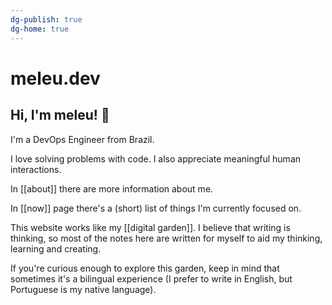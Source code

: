 ```yaml
---
dg-publish: true
dg-home: true
---
```

# meleu.dev

## Hi, I'm meleu! 👋

I'm a DevOps Engineer from Brazil.

I love solving problems with code. I also appreciate meaningful human interactions.

In [[about]] there are more information about me.

In [[now]] page there's a (short) list of things I'm currently focused on.

This website works like my [[digital garden]]. I believe that writing is thinking, so most of the notes here are written for myself to aid my thinking, learning and creating.

If you're curious enough to explore this garden, keep in mind that sometimes it's a bilingual experience (I prefer to write in English, but Portuguese is my native language).

